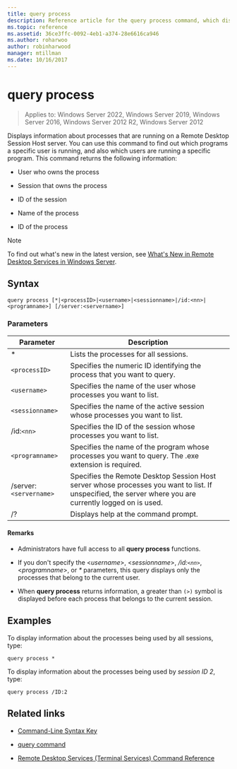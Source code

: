 ```yaml
---
title: query process
description: Reference article for the query process command, which displays information about processes that are running on a Remote Desktop Session Host server.
ms.topic: reference
ms.assetid: 36ce3ffc-0092-4eb1-a374-28e6616ca946
ms.author: roharwoo
author: robinharwood
manager: mtillman
ms.date: 10/16/2017
---
```


# query process

>Applies to: Windows Server 2022, Windows Server 2019, Windows Server 2016, Windows Server 2012 R2, Windows Server 2012

Displays information about processes that are running on a Remote Desktop Session Host server. You can use this command to find out which programs a specific user is running, and also which users are running a specific program. This command returns the following information:

- User who owns the process

- Session that owns the process

- ID of the session

- Name of the process

- ID of the process

> [!NOTE]
> To find out what's new in the latest version, see [What's New in Remote Desktop Services in Windows Server](/previous-versions/windows/it-pro/windows-server-2012-r2-and-2012/dn283323(v=ws.11)).

## Syntax

```
query process [*|<processID>|<username>|<sessionname>|/id:<nn>|<programname>] [/server:<servername>]
```

### Parameters

| Parameter | Description |
|--|--|
| * | Lists the processes for all sessions. |
| `<processID>` | Specifies the numeric ID identifying the process that you want to query. |
| `<username>` | Specifies the name of the user whose processes you want to list. |
| `<sessionname>` | Specifies the name of the active session whose processes you want to list. |
| /id:`<nn>` | Specifies the ID of the session whose processes you want to list. |
| `<programname>` | Specifies the name of the program whose processes you want to query. The .exe extension is required. |
| /server:`<servername>` | Specifies the Remote Desktop Session Host server whose processes you want to list. If unspecified, the server where you are currently logged on is used. |
| /? | Displays help at the command prompt. |

#### Remarks

- Administrators have full access to all **query process** functions.

- If you don't specify the <*username*>, <*sessionname*>, */id:`<nn>`*, <*programname*>, or *&#42;* parameters, this query displays only the processes that belong to the current user.

- When **query process** returns information, a greater than `(>)` symbol is displayed before each process that belongs to the current session.

## Examples

To display information about the processes being used by all sessions, type:

```
query process *
```

To display information about the processes being used by *session ID 2*, type:

```
query process /ID:2
```

## Related links

- [Command-Line Syntax Key](command-line-syntax-key.md)

- [query command](query.md)

- [Remote Desktop Services (Terminal Services) Command Reference](remote-desktop-services-terminal-services-command-reference.md)
